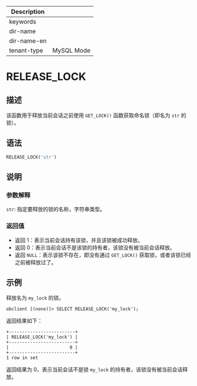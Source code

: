 | Description   |                 |
|---------------|-----------------|
| keywords      |                 |
| dir-name      |                 |
| dir-name-en   |                 |
| tenant-type   | MySQL Mode      |

# RELEASE_LOCK

## 描述

该函数用于释放当前会话之前使用 `GET_LOCK()` 函数获取命名锁（即名为 `str` 的锁）。

## 语法

```sql
RELEASE_LOCK('str')
```

## 说明

### 参数解释

`str`: 指定要释放的锁的名称，字符串类型。

### 返回值

* 返回 1：表示当前会话持有该锁，并且该锁被成功释放。
* 返回 0：表示当前会话不是该锁的持有者，该锁没有被当前会话释放。
* 返回 `NULL`：表示该锁不存在，即没有通过 `GET_LOCK()` 获取锁，或者该锁已经之前被释放过了。

## 示例

释放名为 `my_lock` 的锁。

```shell
obclient [(none)]> SELECT RELEASE_LOCK('my_lock');
```

返回结果如下：

```shell
+-------------------------+
| RELEASE_LOCK('my_lock') |
+-------------------------+
|                       0 |
+-------------------------+
1 row in set
```

返回结果为 0，表示当前会话不是锁 `my_lock` 的持有者，该锁没有被当前会话释放。
